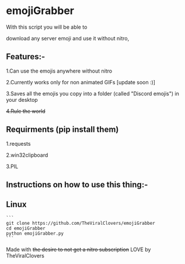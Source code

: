 # emojiGrabber
With this script you will be able to

download any server emoji and use it without nitro,

## Features:-

  1.Can use the emojis anywhere without nitro
  
  2.Currently works only for non animated GIFs [update soon :)]
  
  3.Saves all the emojis you copy into a folder (called "Discord emojis") in your desktop
  
  ~~4.Rule the world~~
## Requirments (pip install them)
  1.requests
  
  2.win32clipboard
  
  3.PIL
  
  
  ## Instructions on how to use this thing:-
   ## Linux
    ```
    git clone https://github.com/TheViralClovers/emojiGrabber
    cd emojiGrabber
    python emojiGrabber.py
    ```
  Made with ~~the desire to not get a nitro subscription~~ LOVE by TheViralClovers
